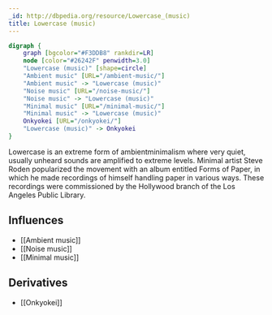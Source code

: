 ```yaml
---
_id: http://dbpedia.org/resource/Lowercase_(music)
title: Lowercase (music)
---
```


```dot
digraph {
	graph [bgcolor="#F3DDB8" rankdir=LR]
	node [color="#26242F" penwidth=3.0]
	"Lowercase (music)" [shape=circle]
	"Ambient music" [URL="/ambient-music/"]
	"Ambient music" -> "Lowercase (music)"
	"Noise music" [URL="/noise-music/"]
	"Noise music" -> "Lowercase (music)"
	"Minimal music" [URL="/minimal-music/"]
	"Minimal music" -> "Lowercase (music)"
	Onkyokei [URL="/onkyokei/"]
	"Lowercase (music)" -> Onkyokei
}
```

Lowercase is an extreme form of ambientminimalism where very quiet, usually unheard sounds are amplified to extreme levels. Minimal artist Steve Roden popularized the movement with an album entitled Forms of Paper, in which he made recordings of himself handling paper in various ways. These recordings were commissioned by the Hollywood branch of the Los Angeles Public Library.

## Influences

- [[Ambient music]]
- [[Noise music]]
- [[Minimal music]]

## Derivatives

- [[Onkyokei]]
